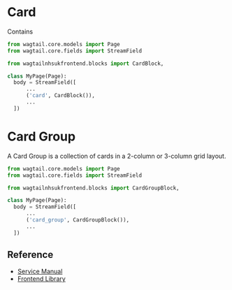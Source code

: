 
# Card 

Contains 

```py
from wagtail.core.models import Page
from wagtail.core.fields import StreamField

from wagtailnhsukfrontend.blocks import CardBlock,

class MyPage(Page):
  body = StreamField([
      ...
      ('card', CardBlock()),
      ...
  ])
```

# Card Group

A Card Group is a collection of cards in a 2-column or 3-column grid layout.

```py
from wagtail.core.models import Page
from wagtail.core.fields import StreamField

from wagtailnhsukfrontend.blocks import CardGroupBlock,

class MyPage(Page):
  body = StreamField([
      ...
      ('card_group', CardGroupBlock()),
      ...
  ])
```


## Reference

* [Service Manual](https://service-manual.nhs.uk/design-system/components/card)
* [Frontend Library](https://github.com/nhsuk/nhsuk-frontend/tree/master/packages/components/card)